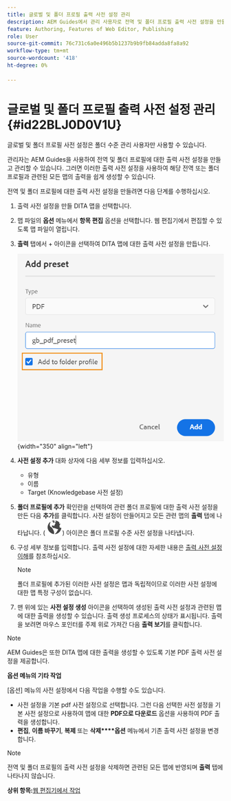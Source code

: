 ```yaml
---
title: 글로벌 및 폴더 프로필 출력 사전 설정 관리
description: AEM Guides에서 관리 사용자로 전역 및 폴더 프로필 출력 사전 설정을 만들고, 편집하고, 이름을 바꾸고, 복제하고, 삭제하는 방법에 대해 알아봅니다.
feature: Authoring, Features of Web Editor, Publishing
role: User
source-git-commit: 76c731c6a0e496b5b1237b9b9fb84adda8fa8a92
workflow-type: tm+mt
source-wordcount: '418'
ht-degree: 0%

---
```


# 글로벌 및 폴더 프로필 출력 사전 설정 관리 {#id22BLJ0D0V1U}

글로벌 및 폴더 프로필 사전 설정은 폴더 수준 관리 사용자만 사용할 수 있습니다.

관리자는 AEM Guides을 사용하여 전역 및 폴더 프로필에 대한 출력 사전 설정을 만들고 관리할 수 있습니다. 그러면 이러한 출력 사전 설정을 사용하여 해당 전역 또는 폴더 프로필과 관련된 모든 맵의 출력을 쉽게 생성할 수 있습니다.

전역 및 폴더 프로필에 대한 출력 사전 설정을 만들려면 다음 단계를 수행하십시오.

1. 출력 사전 설정을 만들 DITA 맵을 선택합니다.
1. 맵 파일의 **옵션** 메뉴에서 **항목 편집** 옵션을 선택합니다. 웹 편집기에서 편집할 수 있도록 맵 파일이 열립니다.
1. **출력** 탭에서 + 아이콘을 선택하여 DITA 맵에 대한 출력 사전 설정을 만듭니다.

   ![](images/add-global-output-preset.png){width="350" align="left"}

1. **사전 설정 추가** 대화 상자에 다음 세부 정보를 입력하십시오.
   - 유형
   - 이름
   - Target \(Knowledgebase 사전 설정\)
1. **폴더 프로필에 추가** 확인란을 선택하여 관련 폴더 프로필에 대한 출력 사전 설정을 만든 다음 **추가**&#x200B;를 클릭합니다. 사전 설정이 만들어지고 모든 관련 맵의 **출력** 탭에 나타납니다. \( ![](images/global-preset-icon.svg)\) 아이콘은 폴더 프로필 수준 사전 설정을 나타냅니다.
1. 구성 세부 정보를 입력합니다. 출력 사전 설정에 대한 자세한 내용은 [출력 사전 설정 이해](./generate-output-understand-presets.md)를 참조하십시오.

   >[!NOTE]
   >
   > 폴더 프로필에 추가된 이러한 사전 설정은 맵과 독립적이므로 이러한 사전 설정에 대한 맵 특정 구성이 없습니다.

1. 맨 위에 있는 **사전 설정 생성** 아이콘을 선택하여 생성된 출력 사전 설정과 관련된 맵에 대한 출력을 생성할 수 있습니다. 출력 생성 프로세스의 상태가 표시됩니다. 출력을 보려면 마우스 포인터를 주제 위로 가져간 다음 **출력 보기**&#x200B;를 클릭합니다.

>[!NOTE]
>
> AEM Guides은 또한 DITA 맵에 대한 출력을 생성할 수 있도록 기본 PDF 출력 사전 설정을 제공합니다.

**옵션 메뉴의 기타 작업**

[옵션] 메뉴의 사전 설정에서 다음 작업을 수행할 수도 있습니다.

- 사전 설정을 기본 pdf 사전 설정으로 선택합니다. 그런 다음 선택한 사전 설정을 기본 사전 설정으로 사용하여 맵에 대한 **PDF으로 다운로드** 옵션을 사용하여 PDF 출력을 생성합니다.
- **편집**, **이름 바꾸기**, **복제** 또는 **삭제****옵션** 메뉴에서 기존 출력 사전 설정을 변경합니다.

>[!NOTE]
>
> 전역 및 폴더 프로필의 출력 사전 설정을 삭제하면 관련된 모든 맵에 반영되며 **출력** 탭에 나타나지 않습니다.

**상위 항목:**[&#x200B;웹 편집기에서 작업](web-editor.md)
